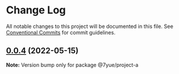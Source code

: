 # Change Log

All notable changes to this project will be documented in this file.
See [Conventional Commits](https://conventionalcommits.org) for commit guidelines.

## [0.0.4](https://github.com/m7yue/monorepo/compare/v0.0.3...v0.0.4) (2022-05-15)

**Note:** Version bump only for package @7yue/project-a
